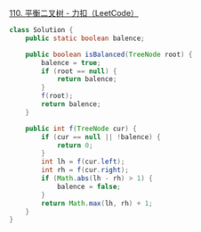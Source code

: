 [110. 平衡二叉树 - 力扣（LeetCode）](https://leetcode.cn/problems/balanced-binary-tree/)



```java
class Solution {
    public static boolean balence;

    public boolean isBalanced(TreeNode root) {
        balence = true;
        if (root == null) {
            return balence;
        }
        f(root);
        return balence;
    }

    public int f(TreeNode cur) {
        if (cur == null || !balence) {
            return 0;
        }
        int lh = f(cur.left);
        int rh = f(cur.right);
        if (Math.abs(lh - rh) > 1) {
            balence = false;
        }
        return Math.max(lh, rh) + 1;
    }
}
```